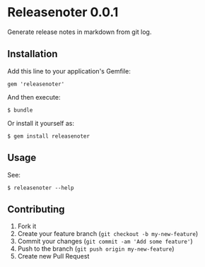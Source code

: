 # Releasenoter 0.0.1

Generate release notes in markdown from git log.

## Installation

Add this line to your application's Gemfile:

    gem 'releasenoter'

And then execute:

    $ bundle

Or install it yourself as:

    $ gem install releasenoter

## Usage

See:

    $ releasenoter --help

## Contributing

1. Fork it
2. Create your feature branch (`git checkout -b my-new-feature`)
3. Commit your changes (`git commit -am 'Add some feature'`)
4. Push to the branch (`git push origin my-new-feature`)
5. Create new Pull Request

